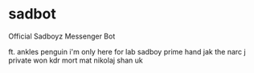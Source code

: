 # sadbot

Official Sadboyz Messenger Bot 

ft.
ankles
penguin
i'm only here for lab
sadboy prime
hand
jak the narc
j
private won
kdr
mort
mat
nikolaj
shan
uk
